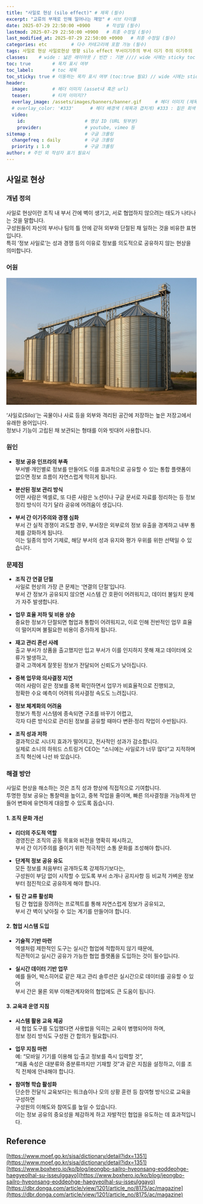 ```yaml
---
title: "사일로 현상 (silo effect)" # 제목 (필수)
excerpt: "교류의 부재로 인해 일어나는 재앙" # 서브 타이틀
date: 2025-07-29 22:50:00 +0900      # 작성일 (필수)
lastmod: 2025-07-29 22:50:00 +0900   # 최종 수정일 (필수)
last_modified_at: 2025-07-29 22:50:00 +0900   # 최종 수정일 (필수)
categories: etc         # 다수 카테고리에 포함 가능 (필수)
tags: 사일로 현상 사일로현상 영향 silo effect 부서이기주의 부서 이기 주의 이기주의   # 태그 복수개 가능 (필수)
classes:    # wide : 넓은 레이아웃 / 빈칸 : 기본 //// wide 시에는 sticky toc 불가
toc: true        # 목차 표시 여부
toc_label:       # toc 제목
toc_sticky: true # 이동하는 목차 표시 여부 (toc:true 필요) // wide 시에는 sticky toc 불가
header: 
  image:         # 헤더 이미지 (asset내 혹은 url)
  teaser:        # 티저 이미지??
  overlay_image: /assets/images/banners/banner.gif     # 헤더 이미지 (제목과 겹치게)
  # overlay_color: '#333'      # 헤더 배경색 (제목과 겹치게) #333 : 짙은 회색 (필수)
  video:
    id:                      # 영상 ID (URL 뒷부분)
    provider:                # youtube, vimeo 등
sitemap :                    # 구글 크롤링
  changefreq : daily         # 구글 크롤링
  priority : 1.0             # 구글 크롤링
author: # 주인 외 작성자 표기 필요시
---
```

<!--postNo: 20250729_001-->



## 사일로 현상

### 개념 정의

사일로 현상이란 조직 내 부서 간에 벽이 생기고, 서로 협업하지 않으려는 태도가 나타나는 것을 말합니다.  
구성원들이 자신의 부서나 팀의 틀 안에 갇혀 외부와 단절된 채 일하는 것을 비유한 표현입니다.  
특히 ‘정보 사일로’는 성과 경쟁 등의 이유로 정보를 의도적으로 공유하지 않는 현상을 의미합니다.

### 어원

![](/assets/images/20250729_001_001.jpg)

‘사일로(Silo)’는 곡물이나 사료 등을 외부와 격리된 공간에 저장하는 높은 저장고에서 유래한 용어입니다.  
정보나 기능이 고립된 채 보관되는 형태를 이와 빗대어 사용합니다.

### 원인

- **정보 공유 인프라의 부족**  
  부서별·개인별로 정보를 만들어도 이를 효과적으로 공유할 수 있는 통합 플랫폼이 없으면 정보 흐름이 자연스럽게 막히게 됩니다.

- **분산된 정보 관리 방식**  
  어떤 사람은 엑셀로, 또 다른 사람은 노션이나 구글 문서로 자료를 정리하는 등 정보 정리 방식이 각기 달라 공유에 어려움이 생깁니다.

- **부서 간 이기주의와 경쟁 심화**  
  부서 간 실적 경쟁이 과도할 경우, 부서장은 외부로의 정보 유출을 경계하고 내부 통제를 강화하게 됩니다.  
  이는 일종의 방어 기제로, 해당 부서의 성과 유지와 평가 우위를 위한 선택일 수 있습니다.

### 문제점

- **조직 간 연결 단절**  
  사일로 현상의 가장 큰 문제는 ‘연결의 단절’입니다.  
  부서 간 정보가 공유되지 않으면 시스템 간 호환이 어려워지고, 데이터 불일치 문제가 자주 발생합니다.

- **업무 효율 저하 및 비용 상승**  
  중요한 정보가 단절되면 협업과 통합이 어려워지고, 이로 인해 전반적인 업무 효율이 떨어지며 불필요한 비용이 증가하게 됩니다.

- **재고 관리 혼선 사례**  
  출고 부서가 상품을 출고했지만 입고 부서가 이를 인지하지 못해 재고 데이터에 오류가 발생하고,  
  결국 고객에게 잘못된 정보가 전달되어 신뢰도가 낮아집니다.

- **중복 업무와 의사결정 지연**  
  여러 사람이 같은 정보를 중복 확인하면서 업무가 비효율적으로 진행되고,  
  정확한 수요 예측이 어려워 의사결정 속도도 느려집니다.

- **정보 체계화의 어려움**  
  정보가 특정 시스템에 종속되면 구조를 바꾸기 어렵고,  
  각자 다른 방식으로 관리된 정보를 공유할 때마다 변환·정리 작업이 수반됩니다.

- **조직 성과 저하**  
  결과적으로 시너지 효과가 떨어지고, 전사적인 성과가 감소합니다.  
  실제로 소니의 하워드 스트링거 CEO는 “소니에는 사일로가 너무 많다”고 지적하며 조직 혁신에 나선 바 있습니다.

### 해결 방안

사일로 현상을 해소하는 것은 조직 성과 향상에 직접적으로 기여합니다.  
투명한 정보 공유는 통찰력을 높이고, 중복 작업을 줄이며, 빠른 의사결정을 가능하게 만들어 변화에 유연하게 대응할 수 있도록 돕습니다.

#### 1. 조직 문화 개선

- **리더의 주도적 역할**  
  경영진은 조직의 공동 목표와 비전을 명확히 제시하고,  
  부서 간 이기주의를 줄이기 위한 적극적인 소통 문화를 조성해야 합니다.

- **단계적 정보 공유 유도**  
  모든 정보를 처음부터 공개하도록 강제하기보다는,  
  구성원이 부담 없이 시작할 수 있도록 부서 소개나 공지사항 등 비교적 가벼운 정보부터 점진적으로 공유하게 해야 합니다.

- **팀 간 교류 활성화**  
  팀 간 협업을 장려하는 프로젝트를 통해 자연스럽게 정보가 공유되고,  
  부서 간 벽이 낮아질 수 있는 계기를 만들어야 합니다.

#### 2. 협업 시스템 도입

- **기술적 기반 마련**  
  엑셀처럼 제한적인 도구는 실시간 협업에 적합하지 않기 때문에,  
  직관적이고 실시간 공유가 가능한 협업 플랫폼을 도입하는 것이 필수입니다.

- **실시간 데이터 기반 업무**  
  예를 들어, 박스히어로 같은 재고 관리 솔루션은 실시간으로 데이터를 공유할 수 있어  
  부서 간은 물론 외부 이해관계자와의 협업에도 큰 도움이 됩니다.

#### 3. 교육과 운영 지침

- **시스템 활용 교육 제공**  
  새 협업 도구를 도입했다면 사용법을 익히는 교육이 병행되어야 하며,  
  정보 정리 방식도 구성원 간 합의가 필요합니다.

- **업무 지침 마련**  
  예: “모바일 기기를 이용해 입·출고 정보를 즉시 입력할 것”,  
  “제품 속성은 대분류와 중분류까지만 기재할 것”과 같은 지침을 설정하고, 이를 조직 전체에 안내해야 합니다.

- **참여형 학습 활성화**  
  단순한 전달식 교육보다는 워크숍이나 모의 상황 훈련 등 참여형 방식으로 교육을 구성하면  
  구성원의 이해도와 참여도를 높일 수 있습니다.  
  이는 정보 공유의 중요성을 체감하게 하고 자발적인 협업을 유도하는 데 효과적입니다.

## Reference  

[https://www.moef.go.kr/sisa/dictionary/detail?idx=1351](https://www.moef.go.kr/sisa/dictionary/detail?idx=1351)  
[https://www.boxhero.io/ko/blog/jeongbo-sailro-hyeonsang-eoddeohge-haegyeolhal-su-isseulggayo](https://www.boxhero.io/ko/blog/jeongbo-sailro-hyeonsang-eoddeohge-haegyeolhal-su-isseulggayo)  
[https://dbr.donga.com/article/view/1201/article_no/8175/ac/magazine](https://dbr.donga.com/article/view/1201/article_no/8175/ac/magazine)  